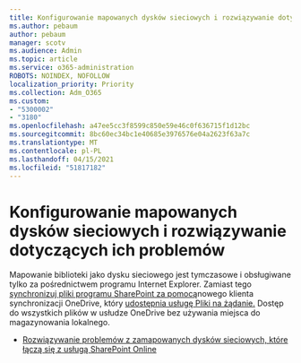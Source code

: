 ```yaml
---
title: Konfigurowanie mapowanych dysków sieciowych i rozwiązywanie dotyczących ich problemów
ms.author: pebaum
author: pebaum
manager: scotv
ms.audience: Admin
ms.topic: article
ms.service: o365-administration
ROBOTS: NOINDEX, NOFOLLOW
localization_priority: Priority
ms.collection: Adm_O365
ms.custom:
- "5300002"
- "3180"
ms.openlocfilehash: a47ee5cc3f8599c850e59e46c0f636715f1d12bc
ms.sourcegitcommit: 8bc60ec34bc1e40685e3976576e04a2623f63a7c
ms.translationtype: MT
ms.contentlocale: pl-PL
ms.lasthandoff: 04/15/2021
ms.locfileid: "51817182"
---
```

# <a name="configure-and-troubleshoot-mapped-network-drives"></a>Konfigurowanie mapowanych dysków sieciowych i rozwiązywanie dotyczących ich problemów

Mapowanie biblioteki jako dysku sieciowego jest tymczasowe i obsługiwane tylko za pośrednictwem programu Internet Explorer. Zamiast tego [synchronizuj pliki programu SharePoint za pomocą](https://support.office.com/article/6de9ede8-5b6e-4503-80b2-6190f3354a88)nowego klienta synchronizacji OneDrive, który [udostępnia usługę Pliki na żądanie.](https://support.office.com/article/0e6860d3-d9f3-4971-b321-7092438fb38e) Dostęp do wszystkich plików w usłudze OneDrive bez używania miejsca do magazynowania lokalnego.

- [Rozwiązywanie problemów z zamapowanych dysków sieciowych, które łączą się z usługą SharePoint Online](https://docs.microsoft.com/sharepoint/support/administration/troubleshoot-mapped-network-drives)
